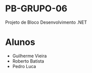 # PB-GRUPO-06
Projeto de Bloco Desenvolvimento .NET

# Alunos
- Guilherme Vieira
- Roberto Batista
- Pedro Luca


